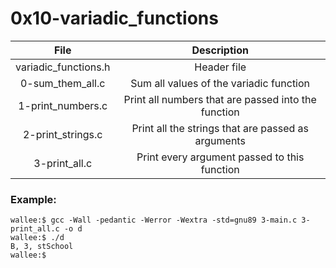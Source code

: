 # 0x10-variadic_functions


|                  File                                    |                     Description                     |
| :-----------------------------------------: |  :-----------------------------------------------:  |
|        variadic_functions.h          |  Header file  |
|        0-sum_them_all.c              |  Sum all values of the variadic function |
|        1-print_numbers.c             |  Print all numbers that are passed into the function |
|        2-print_strings.c             |  Print all the strings that are passed as arguments  |
|        3-print_all.c                 |  Print every argument passed to this function   |

### Example:

```
wallee:$ gcc -Wall -pedantic -Werror -Wextra -std=gnu89 3-main.c 3-print_all.c -o d
wallee:$ ./d
B, 3, stSchool
wallee:$
```